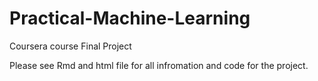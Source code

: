 # Practical-Machine-Learning
Coursera course Final Project

Please see Rmd and html file for all infromation and code for the project.
